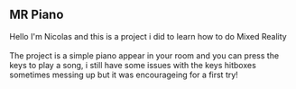 ## MR Piano
Hello I'm Nicolas and this is a project i did to learn how to do Mixed Reality<br><br>
The project is a simple piano appear in your room and you can press the keys to play a song, i still have some issues with the keys hitboxes sometimes messing up but it was encourageing for a first try!
